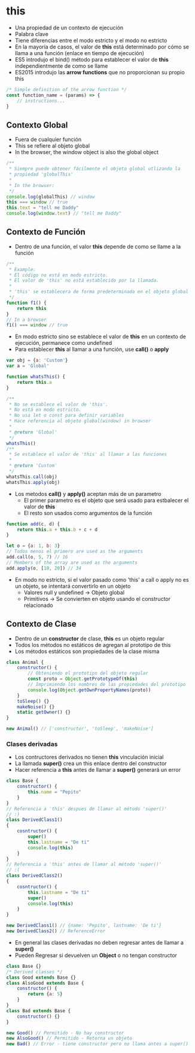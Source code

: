 # this
- Una propiedad de un contexto de ejecución
- Palabra clave
- Tiene diferencias entre el modo estricto y el modo no estricto
- En la mayoría de casos, el valor de **this** está determinado por cómo se llama
	a una función (enlace en tiempo de ejecución)
- ES5 introdujo el bind() método para establecer el valor de **this** independientmente
	de como se llame
- ES2015 introdujo las **arrow functions** que no proporcionan su propio this
```javascript
/* Simple definition of the arrow function */
const function_name = (params) => {
	// instructions...
}
```

## Contexto Global
- Fuera de cualquier función
- This se refiere al objeto global
- In the browser, the window object is also the global object
```javascript
/**
 * Siempre puede obtener fácilmente el objeto global utlizando la
 * propiedad 'globalThis'
 *
 * In the browser:
 */
console.log(globalThis) // window
this === window // true
this.text = "tell me Daddy"
console.log(window.text) // "tell me Daddy"
```

## Contexto de Función
- Dentro de una función, el valor **this** depende de como se llame a la función
```javascript
/**
 * Example:
 * El código no está en modo estricto.
 * El valor de 'this' no está establecido por la llamada.
 * 
 * 'this' se establecera de forma predeterminada en el objeto global
 */
function f1() {
	return this
}
// In a browser
f1() === window // true
```
- En modo estricto sino se establece el valor de **this** en un contexto de ejecución,
	permanece como undefined
- Para establecer **this** al llamar a una función, use **call()** o **apply**
```javascript
var obj = {a: 'Custom'}
var a = 'Global'

function whatsThis() {
	return this.a
}

/**
 * No se establece el valor de 'this'.
 * No está en modo estricto.
 * No usa let o const para definir variables
 * Hace referencia al objeto global(window) in browser
 *
 * @return 'Global'
 */
whatsThis()
/**
 * Se establece el valor de 'this' al llamar a las funciones
 *
 * @return 'Custom' 
 */
whatsThis.call(obj)
whatsThis.apply(obj)
```
- Los metodos **call()** y **apply()** aceptan más de un parametro
	- El primer parametro es el objeto que será usado para estbalecer el valor de **this**
	- El resto son usados como argumentos de la función
```javascript
function add(c, d) {
	return this.a + this.b + c + d
}

let o = {a: 1, b: 3}
// Todos menos el primero are used as the arguments
add.call(o, 5, 7) // 16
// Members of the array are used as the arguments
add.apply(o, [10, 20]) // 34
```
- En modo no estricto, si el valor pasado como 'this' a call o apply no es un objeto,
	se intentará convertirlo en un objeto
	- Valores null y undefined -> Objeto global
	- Primitivos -> Se convierten en objeto usando el constructor relacionado
## Contexto de Clase
- Dentro de un **constructor** de clase, **this** es un objeto regular
- Todos los métodos no estáticos de agregan al prototipo de this
- Los métodos estáticos son propiedades de la clase misma
```javascript
class Animal {
	constructor() {
		// Obteniendo el prototipo del objeto regular
		const proto = Object.getPrototypeOf(this)
		// Imprimiendo los nombres de las propiedades del prototipo
		console.log(Object.getOwnPropertyNames(proto))
	}
	toSleep() {}
	makeNoise() {}
	static getOwner() {}
}

new Animal() // ['constructor', 'toSleep', 'makeNoise']
```
### Clases derivadas
- Los contructores derivados no tienen **this** vinculación inicial
- La llamada **super()** crea un this enlace dentro del constructor
- Hacer referencia a **this** antes de llamar a **super()** generará un error
```javascript
class Base {
	constructor() {
		this.name = "Pepito"
	}
}
// Referencia a 'this' despues de llamar al método 'super()'
// :)
class DerivedClass1()
{
	cosntructor() {
		super()
		this.lastname = "De ti"
		console.log(this)
	}
}
// Referencia a 'this' antes de llamar al método 'super()'
// :(
class DerivedClass2()
{
	cosntructor() {
		this.lastname = "De ti"
		super()
		console.log(this)
	}
}

new DerivedClass1() // {name: 'Pepito', lastname: 'De ti'}
new DerivedClass2() // ReferenceError
```
- En general las clases derivadas no deben regresar antes de llamar a **super()**
- Pueden Regresar si devuelven un **Object** o no tengan constructor
```javascript
class Base {}
/* Derived classes */
class Good extends Base {}
class AlsoGood extends Base {
	constructor() {
		return {a: 5}
	}
}
class Bad extends Base {
	constructor() {}
}

new Good() // Permitido - No hay constructor
new AlsoGood() // Permitido - Retorna un objeto 
new Bad() // Error - tiene constructor pero no llama antes a super() 
```
